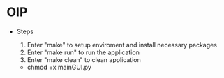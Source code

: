 # OIP

* Steps
    1. Enter "make" to setup enviroment and install necessary packages
    2. Enter "make run" to run the application
    3. Enter "make clean" to clean application

    * chmod +x mainGUI.py